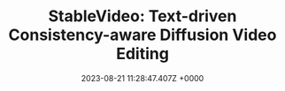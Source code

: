 ---
title: "StableVideo: Text-driven Consistency-aware Diffusion Video Editing"
link: "https://rese1f.github.io/StableVideo/"
date: "2023-08-21 11:28:47.407Z +0000"
description: 
category: "papers"
---